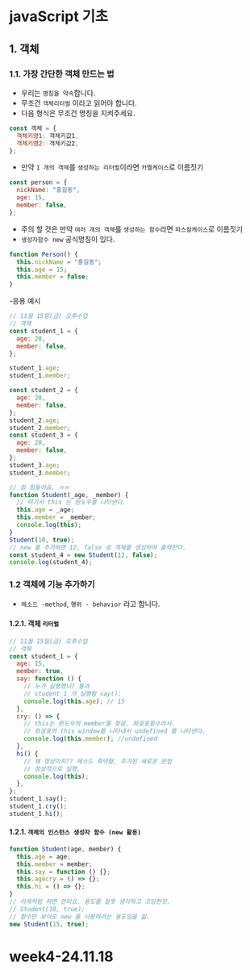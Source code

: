 <!-- 11월 15일(금) 오후수업  -->
<!-- @start branch 3week-js3  -->

# javaScript 기초

## 1. 객체

### 1.1. 가장 간단한 객체 만드는 법

- 우리는 `명칭을 약속`합니다.
- 무조건 `객체리터럴` 이라고 읽어야 합니다.
- 다음 형식은 무조건 명칭을 지켜주세요.

```js
const 객체 = {
  객체키명1: 객체키값1,
  객체키명2: 객체키값2,
};
```

- 만약 `1 개의 객체`를 `생성하는 리터럴`이라면 `카멜케이스`로 이름짓기

```js
const person = {
  nickName: "홍길동",
  age: 15,
  member: false,
};
```

- 주의 할 것은 만약 `여러 개의 객체`를 `생성하는 함수`라면 `파스칼케이스`로 이름짓기
- `생성자함수 new` 공식명칭이 있다.

```js
function Person() {
  this.nickName = "홍길동";
  this.age = 15;
  this.member = false;
}
```

-응용 예시

```js
// 11월 15일(금) 오후수업
// 객체
const student_1 = {
  age: 20,
  member: false,
};

student_1.age;
student_1.member;

const student_2 = {
  age: 20,
  member: false,
};
student_2.age;
student_2.member;
const student_3 = {
  age: 20,
  member: false,
};
student_3.age;
student_3.member;

// 참 힘들어요. ㅠㅠ
function Student(_age, _member) {
  // 여기서 this 는 윈도우를 나타낸다.
  this.age = _age;
  this.member = _member;
  console.log(this);
}
Student(10, true);
// new 를 추가하면 12, false 로 객체를 생성하여 출력한다.
const student_4 = new Student(12, false);
console.log(student_4);
```

### 1.2 객체에 기능 추가하기

- `메소드 -method`, `행위 - behavior` 라고 합니다.

#### 1.2.1. 객체 `리터럴`

```js
// 11월 15일(금) 오후수업
// 객체
const student_1 = {
  age: 15,
  member: true,
  say: function () {
    // 누가 실행했니? 통과
    // student_1 가 실행함 say();
    console.log(this.age); // 15
  },
  cry: () => {
    // this는 윈도우의 member를 찾음, 화살표함수라서.
    // 화살표의 this window를 나타내서 undefined 를 나타낸다.
    console.log(this.member); //undefined
  },
  hi() {
    // 왜 정상이지?? 메소드 축약형, 추가된 새로운 문법
    // 정상적으로 실행.
    console.log(this);
  },
};
student_1.say();
student_1.cry();
student_1.hi();
```

#### 1.2.1. `객체의 인스턴스 생성자 함수 (new 활용)`

```js
function Student(age, member) {
  this.age = age;
  this.member = member;
  this.say = function () {};
  this.agecry = () => {};
  this.hi = () => {};
}
// 아래처럼 하면 안되요. 용도를 잘못 생각하고 코딩한것.
// Student(10, true);
// 함수만 보아도 new 를 사용하려는 용도임을 앎.
new Student(15, true);
```
# week4-24.11.18
